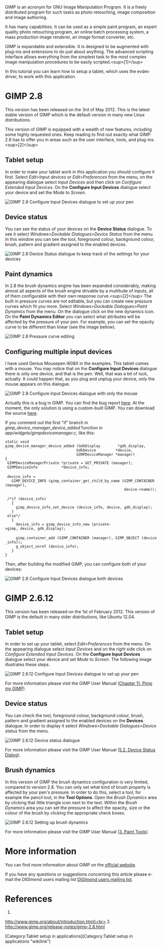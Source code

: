 GIMP is an acronym for GNU Image Manipulation Program. It is a freely
distributed program for such tasks as photo retouching, image
composition and image authoring.

It has many capabilities. It can be used as a simple paint program, an
expert quality photo retouching program, an online batch processing
system, a mass production image renderer, an image format converter,
etc.

GIMP is expandable and extensible. It is designed to be augmented with
plug-ins and extensions to do just about anything. The advanced
scripting interface allows everything from the simplest task to the most
complex image manipulation procedures to be easily
scripted.\<sup\>[1]\</sup\>

In this tutorial you can learn how to setup a tablet, which uses the
evdev driver, to work with this application.

GIMP 2.8
========

This version has been released on the 3rd of May 2012. This is the
latest stable version of GIMP which is the default version in many new
Linux distributions.

This version of GIMP is equipped with a wealth of new features,
including some highly requested ones. Keep reading to find out exactly
what GIMP 2.8 has to offer you in areas such as the user interface,
tools, and plug-ins.\<sup\>[2]\</sup\>

Tablet setup
------------

In order to make your tablet work in this application you should
configure it first. Select *Edit\>Input devices* or *Edit\>Preferences*
from the menu, on the appearing dialogue select *Input Devices* and then
click on *Configure Extended Input Devices*. On the **Configure Input
Devices** dialogue select your device and set the *Mode* to *Screen*.

![GIMP 2.8 Configure Input Devices dialogue to set up your
pen](w_gimp28lucky.png "GIMP 2.8 Configure Input Devices dialogue to set up your pen")

Device status
-------------

You can see the status of your devices on the **Device Status**
dialogue. To see it select *Windows\>Dockable Dialogues\>Device Status*
from the menu. In this window you can see the tool, foreground colour,
background colour, brush, pattern and gradient assigned to the enabled
devices.

![GIMP 2.8 Device Status dialogue to keep track of the settings for your
devices](w_gimp28devstatus.png "GIMP 2.8 Device Status dialogue to keep track of the settings for your devices")

Paint dynamics
--------------

In 2.8 the brush dynamics engine has been expanded considerably, making
almost all aspects of the brush engine drivable by a multitude of
inputs, all of them configurable with their own response
curve.\<sup\>[2]\</sup\> The built in pressure curves are not editable,
but you can create new pressure curves which fit you more. Select
*Windows\>Dockable Dialogues\>Paint Dynamics* from the menu. On the
dialogue click on the new dynamics icon. On the **Paint Dynamics
Editor** you can select what attributes will be affected by the pressure
of your pen. For example, you can set the opacity curve to be different
than linear (see the image bellow).

![GIMP 2.8 Pressure curve
editing](w_gimp28devcurve.png "GIMP 2.8 Pressure curve editing")

Configuring multiple input devices
----------------------------------

I have used Genius Mousepen i608X in the examples. This tablet comes
with a mouse. You may notice that on the **Configure Input Devices**
dialogue there is only one device, and that is the pen. Well, that was a
bit of luck, actually. It could happen that, as you plug and unplug your
device, only the mouse appears on this dialogue.

![GIMP 2.8 Configure Input Devices dialogue with only the
mouse](w_gimp28wrong.png "GIMP 2.8 Configure Input Devices dialogue with only the mouse")

Actually this is a bug in GIMP. You can find the bug report
[here](https://bugzilla.gnome.org/show_bug.cgi?id=674253). At the
moment, the only solution is using a custom-built GIMP. You can download
the source [here](http://www.gimp.org/downloads/).

If you comment out the first "if" branch in
*gimp\_device\_manager\_device\_added* function in
*app/widgets/gimpdevicemanager.c*, like this:

`static void`\
`gimp_device_manager_device_added (GdkDisplay        *gdk_display,`\
`                                 GdkDevice         *device,`\
`                                 GIMPDeviceManager *manager)`\
`{`\
` GIMPDeviceManagerPrivate *private = GET_PRIVATE (manager);`\
` GIMPDeviceInfo           *device_info;`\
\
` device_info =`\
`   GIMP_DEVICE_INFO (gimp_container_get_child_by_name (GIMP_CONTAINER (manager),`\
`                                                       device->name));`\
\
` /*if (device_info)`\
`   {`\
`     gimp_device_info_set_device (device_info, device, gdk_display);`\
`   }`\
` else*/`\
`   {`\
`     device_info = gimp_device_info_new (private->gimp, device, gdk_display);`\
\
`     gimp_container_add (GIMP_CONTAINER (manager), GIMP_OBJECT (device_info));`\
`     g_object_unref (device_info);`\
`   }`\
`}`

Then, after building the modified GIMP, you can configure both of your
devices:

![GIMP 2.8 Configure Input Devices dialogue both
devices](w_gimp28good.png "GIMP 2.8 Configure Input Devices dialogue both devices")

GIMP 2.6.12
===========

This version has been released on the 1st of February 2012. This version
of GIMP is the default in many older distributions, like Ubuntu 12.04.

Tablet setup
------------

In order to set up your tablet, select *Edit\>Preferences* from the
menu. On the appearing dialogue select *Input Devices* and on the right
side click on *Configure Extended Input Devices*. On the **Configure
Input Devices** dialogue select your device and set *Mode* to *Screen*.
The following image illustrates these steps.

![GIMP 2.6.12 Configure Input Devices dialogue to set up your
pen](w_gimp2612inputdev.png "GIMP 2.6.12 Configure Input Devices dialogue to set up your pen")

For more information please visit the GIMP User Manual ([Chapter 11.
Pimp my
GIMP](http://docs.gimp.org/2.6/en/gimp-pimping.html#gimp-prefs-input-devices)).

Device status
-------------

You can check the tool, foreground colour, background colour, brush,
pattern and gradient assigned to the enabled devices on the **Devices**
dialogue. In order to display it select *Windows\>Dockable
Dialogues\>Device status* from the menu.

![GIMP 2.6.12 Device status
dialogue](w_gimp2612devicestatus.png "GIMP 2.6.12 Device status dialogue")

For more information please visit the GIMP User Manual ([5.2. Device
Status
Dialog](http://docs.gimp.org/2.6/en/gimp-device-status-dialog.html)).

Brush dynamics
--------------

In this version of GIMP the brush dynamics configuration is very
limited, compared to version 2.8. You can only set what kind of brush
property is affected by your pen's pressure. In order to do this, select
a tool, for example the pencil tool, in the **Tool Options**. Open the
*Brush Dynamics* area by clicking that little triangle icon next to the
text. Within the *Brush Dynamics* area you can set the pressure to
affect the opacity, size or the colour of the brush by clicking the
appropriate check boxes.

![GIMP 2.6.12 Setting up brush
dynamics](w_gimp2612brushdynamics.png "GIMP 2.6.12 Setting up brush dynamics")

For more information please visit the GIMP User Manual ([3. Paint
Tools](http://docs.gimp.org/2.6/en/gimp-tools-paint.html#gimp-tools-paint-options)).

More information
================

You can find more information about GIMP on the [official
website](http://www.gimp.org/).

If you have any questions or suggestions concerning this article please
e-mail the DIGI*mend* users mailing list [DIGI*mend* users mailing
list](mailto:digimend-users@lists.sourceforge.net).

References
==========

1.
[http://www.gimp.org/about/introduction.html\<br\>](http://www.gimp.org/about/introduction.html<br>)
2. <http://www.gimp.org/release-notes/gimp-2.8.html>

[Category:Tablet setup in
applications](Category:Tablet setup in applications "wikilink")

